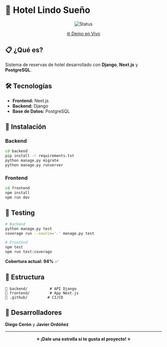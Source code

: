# 🏨 Hotel Lindo Sueño

<div align="center">

![Status](https://img.shields.io/badge/Status-En%20Producción-success?style=for-the-badge)

[🌐 Demo en Vivo](https://witty-flower-0ef1c3b10.6.azurestaticapps.net)

</div>

## 📋 ¿Qué es?

Sistema de reservas de hotel desarrollado con **Django**, **Next.js** y **PostgreSQL**.

## 🛠️ Tecnologías

- **Frontend:** Next.js
- **Backend:** Django  
- **Base de Datos:** PostgreSQL

## 🚀 Instalación

### Backend
```bash
cd backend
pip install -r requirements.txt
python manage.py migrate
python manage.py runserver
```

### Frontend  
```bash
cd frontend
npm install
npm run dev
```

## 🧪 Testing

```bash
# Backend
python manage.py test
coverage run --source='.' manage.py test

# Frontend
npm test
npm run test:coverage
```

**Cobertura actual: 94%** ✅

## 📁 Estructura

```
📂 backend/          # API Django
📂 frontend/         # App Next.js  
📂 .github/         # CI/CD
```

## 👥 Desarrolladores

**Diego Cerón** y **Javier Ordóñez**

---

<div align="center">

**⭐ ¡Dale una estrella si te gusta el proyecto! ⭐**

</div>
